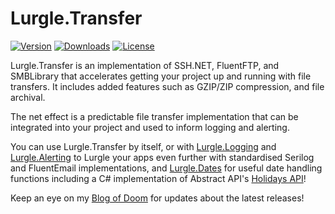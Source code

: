 # Lurgle.Transfer

[![Version](https://img.shields.io/nuget/v/Lurgle.Transfer?style=plastic)](https://www.nuget.org/packages/Lurgle.Transfer)
[![Downloads](https://img.shields.io/nuget/dt/Lurgle.Transfer?style=plastic)](https://www.nuget.org/packages/Lurgle.Transfer)
[![License](https://img.shields.io/github/license/MattMofDoom/Lurgle.Transfer?style=plastic)](https://github.com/MattMofDoom/Lurgle.Transfer/blob/dev/LICENSE)

Lurgle.Transfer is an implementation of SSH.NET, FluentFTP, and SMBLibrary that accelerates getting your project up and running with file transfers. It includes added features such as GZIP/ZIP compression, and file archival.

The net effect is a predictable file transfer implementation that can be integrated into your project and used to inform logging and alerting.

You can use Lurgle.Transfer by itself, or with [Lurgle.Logging](https://github.com/MattMofDoom/Lurgle.Logging) and [Lurgle.Alerting](https://github.com/MattMofDoom/Lurgle.Alerting) to Lurgle your apps even further with standardised Serilog and FluentEmail implementations, and [Lurgle.Dates](https://github.com/MattMofDoom/Lurgle.Dates) for useful date handling functions including a C# implementation of Abstract API's [Holidays API](https://www.abstractapi.com/holidays-api)!

Keep an eye on my [Blog of Doom](https://mattmofdoom.com/tags/lurgle/) for updates about the latest releases!
